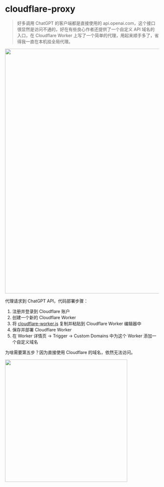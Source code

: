 # cloudflare-proxy

> 好多调用 ChatGPT 的客户端都是直接使用的 api.openai.com，这个接口很显然是访问不通的，好在有些良心作者还提供了一个自定义 API 域名的入口，在 Cloudflare Worker 上写了一个简单的代理，用起来顺手多了，省得我一直在本机挂全局代理。

<img src="https://user-images.githubusercontent.com/2698003/229402093-8e4f55e8-95e5-4adc-92dd-2fb6bfacce42.png" width="800" />


代理请求到 ChatGPT API，代码部署步骤：

1. 注册并登录到 Cloudflare 账户
2. 创建一个新的 Cloudflare Worker
3. 将 [cloudflare-worker.js](./cloudflare-worker.js) 复制并粘贴到 Cloudflare Worker 编辑器中
4. 保存并部署 Cloudflare Worker
5. 在 Worker 详情页 -> Trigger -> Custom Domains 中为这个 Worker 添加一个自定义域名

为啥需要第五步？因为直接使用 Cloudflare 的域名，依然无法访问。

<img src="https://user-images.githubusercontent.com/2698003/229402115-f7463a82-dd03-45e1-820c-1ab29acf1048.png" width="400" />

